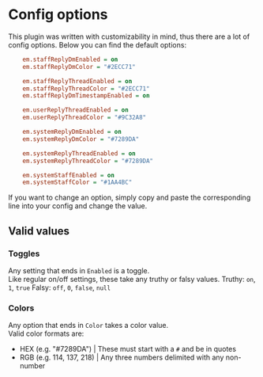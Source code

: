 # Config options
This plugin was written with customizability in mind, thus there are a lot of config options.
Below you can find the default options:
```ini
    em.staffReplyDmEnabled = on
    em.staffReplyDmColor = "#2ECC71"

    em.staffReplyThreadEnabled = on
    em.staffReplyThreadColor = "#2ECC71"
    em.staffReplyDmTimestampEnabled = on

    em.userReplyThreadEnabled = on
    em.userReplyThreadColor = "#9C32A8"

    em.systemReplyDmEnabled = on
    em.systemReplyDmColor = "#7289DA"

    em.systemReplyThreadEnabled = on
    em.systemReplyThreadColor = "#7289DA"

    em.systemStaffEnabled = on
    em.systemStaffColor = "#1AA4BC"
```
If you want to change an option, simply copy and paste the corresponding line into your config and change the value.

## Valid values
### Toggles
Any setting that ends in `Enabled` is a toggle.  
Like regular on/off settings, these take any truthy or falsy values.
Truthy: `on`, `1`, `true`
Falsy: `off`, `0`, `false`, `null`

### Colors
Any option that ends in `Color` takes a color value.  
Valid color formats are:
- HEX (e.g. "#7289DA") | These must start with a `#` and be in quotes
- RGB (e.g. 114, 137, 218) | Any three numbers delimited with any non-number
